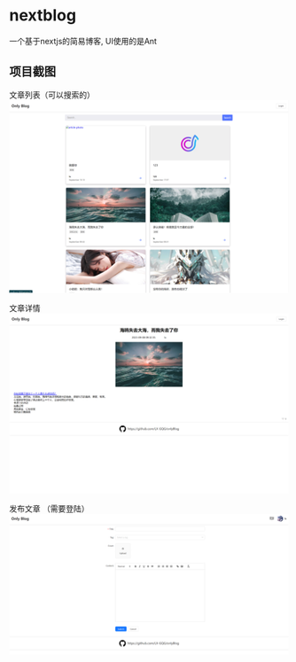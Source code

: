 # nextblog
一个基于nextjs的简易博客, UI使用的是Ant

## 项目截图
文章列表（可以搜索的）
![文章列表](gitImg/img1.png)

文章详情
![文章详情](gitImg/img2.png)

发布文章 （需要登陆）
![发布文章](gitImg/img3.png)
